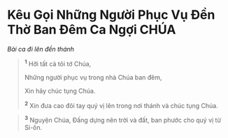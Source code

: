 # Kêu Gọi Những Người Phục Vụ Ðền Thờ Ban Ðêm Ca Ngợi CHÚA
*Bài ca đi lên đền thánh*

> <sup><b>1</b></sup> Hỡi tất cả tôi tớ Chúa,
> 
> Những người phục vụ trong nhà Chúa ban đêm,
> 
> Xin hãy chúc tụng Chúa.
> 
> <sup><b>2</b></sup> Xin đưa cao đôi tay quý vị lên trong nơi thánh và chúc tụng Chúa.
>


> <sup><b>3</b></sup> Nguyện Chúa, Ðấng dựng nên trời và đất, ban phước cho quý vị từ Si-ôn.
>

